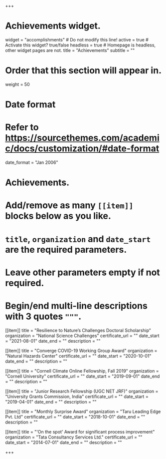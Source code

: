 +++
# Achievements widget.
widget = "accomplishments"  # Do not modify this line!
active = true  # Activate this widget? true/false
headless = true  # Homepage is headless, other widget pages are not.
title = "Achievements"
subtitle = ""

# Order that this section will appear in.
weight = 50

# Date format
#   Refer to https://sourcethemes.com/academic/docs/customization/#date-format
date_format = "Jan 2006"

# Achievements.
#   Add/remove as many `[[item]]` blocks below as you like.
#   `title`, `organization` and `date_start` are the required parameters.
#   Leave other parameters empty if not required.
#   Begin/end multi-line descriptions with 3 quotes `"""`.
[[item]]
  title = "Resilience to Nature’s Challenges Doctoral Scholarship"
  organization = "National Science Challenges"
  certificate_url = ""
  date_start = "2021-08-01"
  date_end = ""
  description = ""
  
[[item]]
  title = "Converge COVID-19 Working Group Award"
  organization = "Natural Hazards Center"
  certificate_url = ""
  date_start = "2020-10-01"
  date_end = ""
  description = ""
  
[[item]]
  title = "Cornell Climate Online Fellowship, Fall 2019"
  organization = "Cornell University"
  certificate_url = ""
  date_start = "2019-09-01"
  date_end = ""
  description = ""
  
[[item]]
  title = "Junior Research Fellowship (UGC NET JRF)"
  organization = "University Grants Commission, India"
  certificate_url = ""
  date_start = "2019-04-01"
  date_end = ""
  description = ""
  
[[item]]
  title = "Monthly Surprise Award"
  organization = "Taru Leading Edge Pvt. Ltd"
  certificate_url = ""
  date_start = "2018-10-01"
  date_end = ""
  description = ""
  
[[item]]
  title = "'On the spot' Award for significant process improvement"
  organization = "Tata Consultancy Services Ltd."
  certificate_url = ""
  date_start = "2014-07-01"
  date_end = ""
  description = ""

+++
